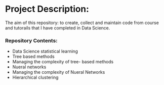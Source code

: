 # Project Description:
The aim of this repository: to create, collect and maintain code from course and tutorails that I have completed in Data Science. 

### Repository Contents:
- Data Science statistical learning
- Tree based methods
- Managing the complexity of tree- based methods
- Nueral networks
- Managing the complexity of Nueral Networks
- Hierarchical clustering
